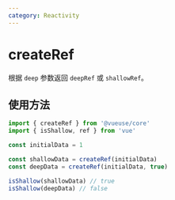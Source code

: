 ```yaml
---
category: Reactivity
---
```


# createRef

根据 `deep` 参数返回 `deepRef` 或 `shallowRef`。

## 使用方法

```ts
import { createRef } from '@vueuse/core'
import { isShallow, ref } from 'vue'

const initialData = 1

const shallowData = createRef(initialData)
const deepData = createRef(initialData, true)

isShallow(shallowData) // true
isShallow(deepData) // false
```
